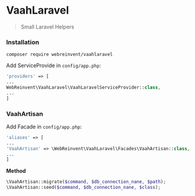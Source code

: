 # VaahLaravel
> Small Laravel Helpers

### Installation
```shell script
composer require webreinvent/vaahlaravel
```

Add ServiceProvide in `config/app.php`:
```php
'providers' => [
...
WebReinvent\VaahLaravel\VaahLaravelServiceProvider::class,
...
]
```

### VaahArtisan

Add Facade in `config/app.php`:
```php
'aliases' => [
...
'VaahArtisan' => \WebReinvent\VaahLaravel\Facades\VaahArtisan::class,
...
]
```

**Method**
```php
\VaahArtisan::migrate($command, $db_connection_nane, $path); 
\VaahArtisan::seed($command, $db_connection_nane, $class);
```
